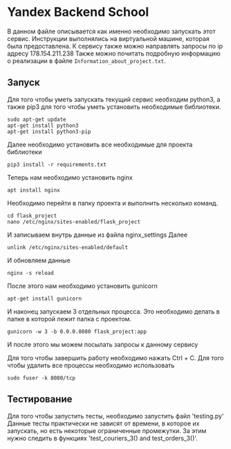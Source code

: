 # Yandex Backend School
В данном файле описывается как именно необходимо запускать этот сервис. 
Инструкции выполнялись на виртуальной машине, которая была предоставлена.
К сервису также можно направлять запросы по ip адресу 178.154.211.238
Также можно почитать подробную информацию о реализации в файле ```Information_about_project.txt```.

## Запуск
Для того чтобы уметь запускать текущий сервис необходим python3, а также pip3 для того чтобы уметь установить необходимые библиотеки.
```
sudo apt-get update
apt-get install python3
apt-get install python3-pip
```

Далее необходимо установить все необходимые для проекта библиотеки
```
pip3 install -r requirements.txt
```

Теперь нам необходимо установить nginx
```
apt install nginx
```
Необходимо перейти в папку проекта и выполнить несколько команд.
```
cd flask_project
nano /etc/nginx/sites-enabled/flask_project
```
И записываем внутрь данные из файла nginx_settings
Далее 
```
unlink /etc/nginx/sites-enabled/default
```
И обновляем данные 
```
nginx -s reload
```
После этого нам необходимо установить gunicorn
```
apt-get install gunicorn
```
И наконец запускаем 3 отдельных процесса. Это необходимо делать в папке в которой лежит папка с проектом.
```
gunicorn -w 3 -b 0.0.0.8080 flask_project:app
```
И после этого мы можем посылать запросы к данному сервису

Для того чтобы завершить работу необходимо нажать Ctrl + C. Для того чтобы удалить все процессы необходимо использовать
```
sudo fuser -k 8080/tcp
```

## Тестирование
Для того чтобы запустить тесты, необходимо запустить файл 'testing.py'
Данные тесты практически не зависят от времени, в которое их запускать, но есть некоторые ограниченные промежутки.
За этим нужно следить в функциях 'test_couriers_3() and test_orders_3()'. 
